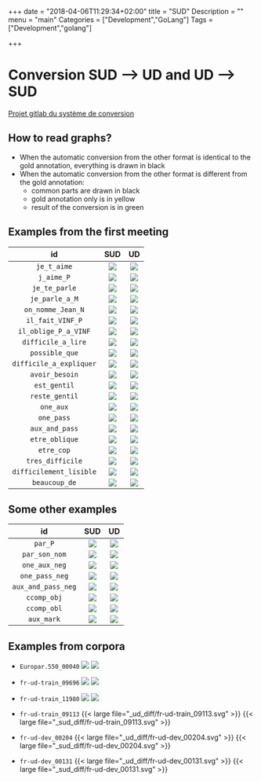 +++
date = "2018-04-06T11:29:34+02:00"
title = "SUD"
Description = ""
menu = "main"
Categories = ["Development","GoLang"]
Tags = ["Development","golang"]

+++

# Conversion SUD --> UD and UD --> SUD

[Projet gitlab du système de conversion](http://gitlab.inria.fr/grew/SUD)

## How to read graphs?
 * When the automatic conversion from the other format is identical to the gold annotation, everything is drawn in black
 * When the automatic conversion from the other format is different from the gold annotation:
   * common parts are drawn in black
   * gold annotation only is in yellow
   * result of the conversion is in green

## Examples from the first meeting
| id | SUD | UD |
|:---:|:---:|:---:|
| `je_t_aime` | ![](/_sud_diff/je_t_aime.svg) | ![](/_ud_diff/je_t_aime.svg) |
| `j_aime_P` | ![](/_sud_diff/j_aime_P.svg) | ![](/_ud_diff/j_aime_P.svg) |
| `je_te_parle` | ![](/_sud_diff/je_te_parle.svg) | ![](/_ud_diff/je_te_parle.svg) |
| `je_parle_a_M` | ![](/_sud_diff/je_parle_a_M.svg) | ![](/_ud_diff/je_parle_a_M.svg) |
| `on_nomme_Jean_N` | ![](/_sud_diff/on_nomme_Jean_N.svg) | ![](/_ud_diff/on_nomme_Jean_N.svg) |
| `il_fait_VINF_P` | ![](/_sud_diff/il_fait_VINF_P.svg) | ![](/_ud_diff/il_fait_VINF_P.svg) |
| `il_oblige_P_a_VINF` | ![](/_sud_diff/il_oblige_P_a_VINF.svg) | ![](/_ud_diff/il_oblige_P_a_VINF.svg) |
| `difficile_a_lire` | ![](/_sud_diff/difficile_a_lire.svg) | ![](/_ud_diff/difficile_a_lire.svg) |
| `possible_que` | ![](/_sud_diff/possible_que.svg) | ![](/_ud_diff/possible_que.svg) |
| `difficile_a_expliquer` | ![](/_sud_diff/difficile_a_expliquer.svg) | ![](/_ud_diff/difficile_a_expliquer.svg) |
| `avoir_besoin` | ![](/_sud_diff/avoir_besoin.svg) | ![](/_ud_diff/avoir_besoin.svg) |
| `est_gentil` | ![](/_sud_diff/est_gentil.svg) | ![](/_ud_diff/est_gentil.svg) |
| `reste_gentil` | ![](/_sud_diff/reste_gentil.svg) | ![](/_ud_diff/reste_gentil.svg) |
| `one_aux` | ![](/_sud_diff/one_aux.svg) | ![](/_ud_diff/one_aux.svg) |
| `one_pass` | ![](/_sud_diff/one_pass.svg) | ![](/_ud_diff/one_pass.svg) |
| `aux_and_pass` | ![](/_sud_diff/aux_and_pass.svg) | ![](/_ud_diff/aux_and_pass.svg) |
| `etre_oblique` | ![](/_sud_diff/etre_oblique.svg) | ![](/_ud_diff/etre_oblique.svg) |
| `etre_cop` | ![](/_sud_diff/etre_cop.svg) | ![](/_ud_diff/etre_cop.svg) |
| `tres_difficile` | ![](/_sud_diff/tres_difficile.svg) | ![](/_ud_diff/tres_difficile.svg) |
| `difficilement_lisible` | ![](/_sud_diff/difficilement_lisible.svg) | ![](/_ud_diff/difficilement_lisible.svg) |
| `beaucoup_de` | ![](/_sud_diff/beaucoup_de.svg) | ![](/_ud_diff/beaucoup_de.svg) |

## Some other examples
| id | SUD | UD |
|:---:|:---:|:---:|
| `par_P` | ![](/_sud_diff/par_P.svg) | ![](/_ud_diff/par_P.svg) |
| `par_son_nom` | ![](/_sud_diff/par_son_nom.svg) | ![](/_ud_diff/par_son_nom.svg) |
| `one_aux_neg` | ![](/_sud_diff/one_aux_neg.svg) | ![](/_ud_diff/one_aux_neg.svg) |
| `one_pass_neg` | ![](/_sud_diff/one_pass_neg.svg) | ![](/_ud_diff/one_pass_neg.svg) |
| `aux_and_pass_neg` | ![](/_sud_diff/aux_and_pass_neg.svg) | ![](/_ud_diff/aux_and_pass_neg.svg) |
| `ccomp_obj` | ![](/_sud_diff/ccomp_obj.svg) | ![](/_ud_diff/ccomp_obj.svg) |
| `ccomp_obl` | ![](/_sud_diff/ccomp_obl.svg) | ![](/_ud_diff/ccomp_obl.svg) |
| `aux_mark` | ![](/_sud_diff/aux_mark.svg) | ![](/_ud_diff/aux_mark.svg) |

## Examples from corpora
 * `Europar.550_00040`
    ![](/_sud_diff/Europar.550_00040.svg)
    ![](/_ud_diff/Europar.550_00040.svg)

 * `fr-ud-train_09696`
    ![](/_sud_diff/fr-ud-train_09696.svg)
    ![](/_ud_diff/fr-ud-train_09696.svg)

 * `fr-ud-train_11980`
    ![](/_sud_diff/fr-ud-train_11980.svg)
    ![](/_ud_diff/fr-ud-train_11980.svg)

 * `fr-ud-train_09113`
    {{< large file="_ud_diff/fr-ud-train_09113.svg" >}}
    {{< large file="_sud_diff/fr-ud-train_09113.svg" >}}

 * `fr-ud-dev_00204`
    {{< large file="_ud_diff/fr-ud-dev_00204.svg" >}}
    {{< large file="_sud_diff/fr-ud-dev_00204.svg" >}}

 * `fr-ud-dev_00131`
    {{< large file="_ud_diff/fr-ud-dev_00131.svg" >}}
    {{< large file="_sud_diff/fr-ud-dev_00131.svg" >}}

